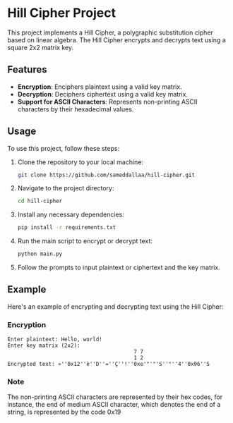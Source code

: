 # Hill Cipher Project

This project implements a Hill Cipher, a polygraphic substitution cipher based on linear algebra. The Hill Cipher encrypts and decrypts text using a square 2x2 matrix key.

## Features

- **Encryption**: Enciphers plaintext using a valid key matrix.
- **Decryption**: Deciphers ciphertext using a valid key matrix.
- **Support for ASCII Characters**: Represents non-printing ASCII characters by their hexadecimal values.

## Usage

To use this project, follow these steps:

1. Clone the repository to your local machine:

   ```bash
   git clone https://github.com/sameddallaa/hill-cipher.git
   ```

2. Navigate to the project directory:

   ```bash
   cd hill-cipher
   ```

3. Install any necessary dependencies:

   ```bash
   pip install -r requirements.txt
   ```

4. Run the main script to encrypt or decrypt text:

   ```bash
   python main.py
   ```

5. Follow the prompts to input plaintext or ciphertext and the key matrix.

## Example

Here's an example of encrypting and decrypting text using the Hill Cipher:

### Encryption

```plaintext
Enter plaintext: Hello, world!
Enter key matrix (2x2):
                                        7 7
                                        1 2
Encrypted text: »''0x12''è''D''=''Ç''!''0xe'"'"'S''°''4''0x96''S
```

### Note

The non-printing ASCII characters are represented by their hex codes, for instance, the end of medium ASCII character, which denotes the end of a string, is represented by the code 0x19
